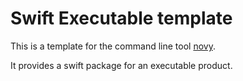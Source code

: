 # Swift Executable template

This is a template for the command line tool [novy](https://github.com/elegantchaos/Novy).

It provides a swift package for an executable product.
